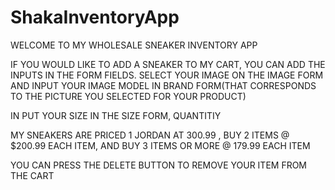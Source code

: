 # ShakaInventoryApp
WELCOME TO MY WHOLESALE SNEAKER INVENTORY APP

IF YOU WOULD LIKE TO ADD A SNEAKER TO MY CART, YOU CAN ADD THE INPUTS IN THE FORM FIELDS. SELECT YOUR IMAGE ON THE IMAGE FORM AND INPUT YOUR IMAGE MODEL IN BRAND FORM(THAT CORRESPONDS TO THE PICTURE YOU SELECTED FOR YOUR PRODUCT)


IN PUT YOUR SIZE IN THE SIZE FORM, QUANTITIY 

MY SNEAKERS ARE PRICED 1 JORDAN AT 300.99 , BUY 2 ITEMS @ $200.99 EACH ITEM, AND BUY 3 ITEMS OR MORE @ 179.99 EACH ITEM


YOU CAN PRESS THE DELETE BUTTON TO REMOVE YOUR ITEM FROM THE CART


